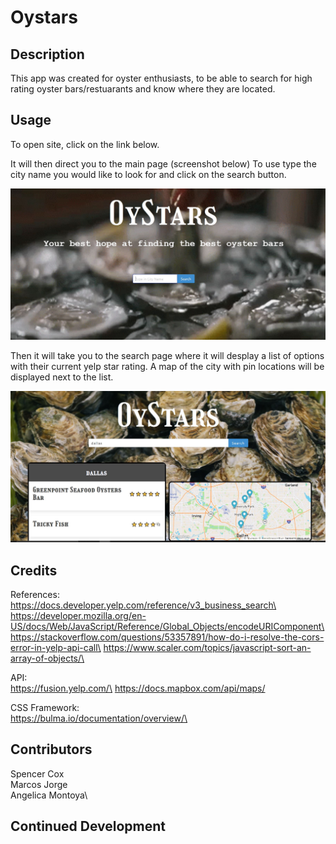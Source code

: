 # Oystars

## Description

This app was created for oyster enthusiasts, to be able to search for high rating oyster bars/restuarants and know where they are located.


## Usage
To open site, click on the link below.


It will then direct you to the main page (screenshot below)
To use type the city name you would like to look for and click on the search button.

![alt text](./assets/images/main-page-ss.JPG)

Then it will take you to the search page where it will desplay a list of options with their current yelp star rating. 
A map of the city with pin locations will be displayed next to the list.

![alt text](./assets/images/search-page-ss.JPG)

## Credits
References:\
https://docs.developer.yelp.com/reference/v3_business_search\
https://developer.mozilla.org/en-US/docs/Web/JavaScript/Reference/Global_Objects/encodeURIComponent\
https://stackoverflow.com/questions/53357891/how-do-i-resolve-the-cors-error-in-yelp-api-call\
https://www.scaler.com/topics/javascript-sort-an-array-of-objects/\

API:\
https://fusion.yelp.com/\
https://docs.mapbox.com/api/maps/

CSS Framework:\
https://bulma.io/documentation/overview/\


## Contributors
Spencer Cox\
Marcos Jorge\
Angelica Montoya\

## Continued Development 